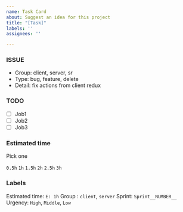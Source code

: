 ```yaml
---
name: Task Card
about: Suggest an idea for this project
title: "[Task]"
labels: ''
assignees: ''

---
```


### ISSUE
- Group: client, server, sr
- Type: bug, feature, delete
- Detail: fix actions from client redux

### TODO
- [ ] Job1
- [ ] Job2
- [ ] Job3

### Estimated time
Pick one

`0.5h`
`1h`
`1.5h`
`2h`
`2.5h`
`3h`

### Labels
Estimated time: `E: 1h`
Group : `client`, `server`
Sprint: `Sprint__NUMBER__`
Urgency: `High`, `Middle`, `Low`
